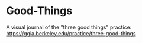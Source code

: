 # Good-Things
A visual journal of the "three good things" practice: https://ggia.berkeley.edu/practice/three-good-things
